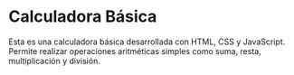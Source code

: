 # Calculadora Básica

Esta es una calculadora básica desarrollada con HTML, CSS y JavaScript. Permite realizar operaciones aritméticas simples como suma, resta, multiplicación y división.
